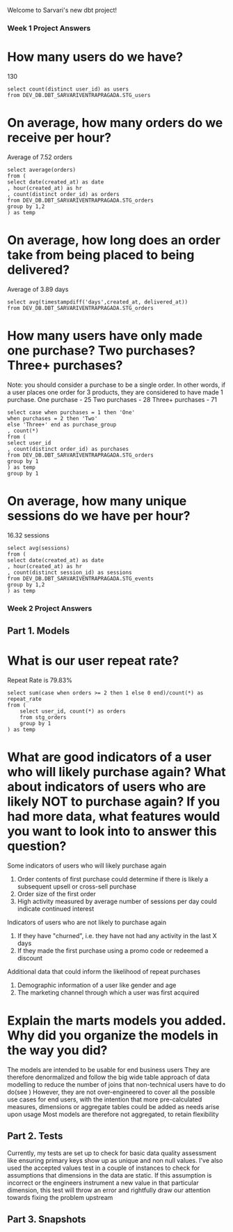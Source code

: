 Welcome to Sarvari's new dbt project!

### Week 1 Project Answers


# How many users do we have?
130
```
select count(distinct user_id) as users
from DEV_DB.DBT_SARVARIVENTRAPRAGADA.STG_users
```
# On average, how many orders do we receive per hour?
Average of 7.52 orders
```
select average(orders)
from (
select date(created_at) as date
, hour(created_at) as hr
, count(distinct order_id) as orders
from DEV_DB.DBT_SARVARIVENTRAPRAGADA.STG_orders
group by 1,2
) as temp
```
# On average, how long does an order take from being placed to being delivered?
Average of 3.89 days
```
select avg(timestampdiff('days',created_at, delivered_at)) 
from DEV_DB.DBT_SARVARIVENTRAPRAGADA.STG_orders
```
# How many users have only made one purchase? Two purchases? Three+ purchases?
Note: you should consider a purchase to be a single order. In other words, if a user places one order for 3 products, they are considered to have made 1 purchase.
One purchase - 25
Two purchases - 28
Three+ purchases - 71
```
select case when purchases = 1 then 'One'
when purchases = 2 then 'Two'
else 'Three+' end as purchase_group
, count(*)
from (
select user_id
, count(distinct order_id) as purchases
from DEV_DB.DBT_SARVARIVENTRAPRAGADA.STG_orders
group by 1
) as temp
group by 1
```
# On average, how many unique sessions do we have per hour?
16.32  sessions
```
select avg(sessions)
from (
select date(created_at) as date
, hour(created_at) as hr
, count(distinct session_id) as sessions
from DEV_DB.DBT_SARVARIVENTRAPRAGADA.STG_events
group by 1,2
) as temp
```

### Week 2 Project Answers

## Part 1. Models

# What is our user repeat rate?
Repeat Rate is 79.83%
```
select sum(case when orders >= 2 then 1 else 0 end)/count(*) as repeat_rate
from (
    select user_id, count(*) as orders
    from stg_orders
    group by 1
) as temp
```
# What are good indicators of a user who will likely purchase again? What about indicators of users who are likely NOT to purchase again? If you had more data, what features would you want to look into to answer this question?

Some indicators of users who will likely purchase again
1. Order contents of first purchase could determine if there is likely a subsequent upsell or cross-sell purchase
2. Order size of the first order
3. High activity measured by average number of sessions per day could indicate continued interest

Indicators of users who are not likely to purchase again
1. If they have "churned", i.e. they have not had any activity in the last X days
2. If they made the first purchase using a promo code or redeemed a discount

Additional data that could inform the likelihood of repeat purchases
1. Demographic information of a user like gender and age
2. The marketing channel through which a user was first acquired

# Explain the marts models you added. Why did you organize the models in the way you did?

The models are intended to be usable for end business users
They are therefore denormalized and follow the big wide table approach of data modelling to reduce the number of joins that non-technical users have to do do(see )
However, they are not over-engineered to cover all the possible use cases for end users, with the intention that more pre-calculated measures, dimensions or aggregate tables could be added as needs arise upon usage
Most models are therefore not aggregated, to retain flexibility

## Part 2. Tests
Currently, my tests are set up to check for basic data quality assessment like ensuring primary keys show up as unique and non null values. I've also used the accepted values test in a couple of instances to check for assumptions that dimensions in the data are static. If this assumption is incorrect or the engineers instrument a new value in that particular dimension, this test will throw an error and rightfully draw our attention towards fixing the problem upstream

## Part 3. Snapshots
